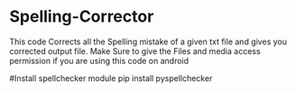# Spelling-Corrector
This code Corrects all the Spelling mistake of a given txt file and gives you corrected output file. 
Make Sure to give the Files and media access permission if you are using this code on android

#Install spellchecker module
pip install pyspellchecker
